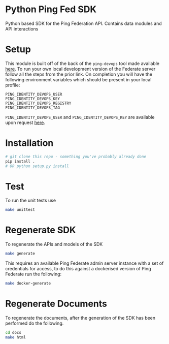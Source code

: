 # Python Ping Fed SDK

Python based SDK for the Ping Federation API.
Contains data modules and API interactions


# Setup

This module is built off of the back of the `ping-devops` tool made available [here](https://pingidentity-devops.gitbook.io/devops/getstarted). To run your own local development version of the Federate server follow all the steps from the prior link. On completion you will have the following environment variables which should be present in your local profile:

```
PING_IDENTITY_DEVOPS_USER
PING_IDENTITY_DEVOPS_KEY
PING_IDENTITY_DEVOPS_REGISTRY
PING_IDENTITY_DEVOPS_TAG
```

`PING_IDENTITY_DEVOPS_USER` and `PING_IDENTITY_DEVOPS_KEY` are available upon request [here](https://bit.ly/ping-devops-request).


# Installation

```bash
# git clone this repo - something you've probably already done
pip install .
# OR python setup.py install
```


# Test

To run the unit tests use

```bash
make unittest
```


# Regenerate SDK

To regenerate the APIs and models of the SDK

```bash
make generate
```

This requires an available Ping Federate admin server instance with a set of credentials for access, to do this against a dockerised version of Ping Federate run the following:

```bash
make docker-generate
```

# Regenerate Documents

To regenerate the documents, after the generation of the SDK has been performed do the following.

```bash
cd docs
make html
```
